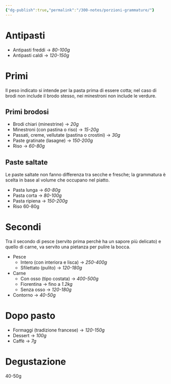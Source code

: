 ```yaml
---
{"dg-publish":true,"permalink":"/300-notes/porzioni-grammature/"}
---
```


# Antipasti
- Antipasti freddi  → *80-100g*
- Antipasti caldi → *120-150g*
# Primi
Il peso indicato si intende per la pasta prima di essere cotta; nel caso di brodi non include il brodo stesso, nei minestroni non include le verdure.
## Primi brodosi
- Brodi chiari (minestrine) → *20g*
- Minestroni (con pastina o riso) → *15-20g*
- Passati, creme, vellutate (pastina o crostini) → *30g*
- Paste gratinate (lasagne) → *150-200g*
- Riso → *60-80g*
## Paste saltate
Le paste saltate non fanno differenza tra secche e fresche; la grammatura è scelta in base al volume che occupano nel piatto.
- Pasta lunga → *60-80g*
- Pasta corta  → *80-100g*
- Pasta ripiena → *150-200g*
- Riso 60-80g
# Secondi
Tra il secondo di pesce (servito prima perchè ha un sapore più delicato) e quello di carne, va servito una pietanza per pulire la bocca.
- Pesce
	- Intero (con interiora e lisca) → *250-400g*
	- Sfilettato (pulito) → *120-180g*
- Carne
	- Con osso (tipo costata) → *400-500g*
	- Fiorentina → fino a *1.2kg*
	- Senza osso → *120-180g*
- Contorno → *40-50g*
# Dopo pasto
- Formaggi (tradizione francese) → *120-150g*
- Dessert → *100g*
- Caffè → *7g*
# Degustazione
40-50g